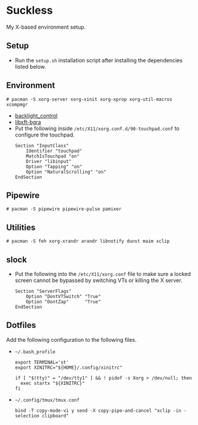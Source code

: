 # Suckless

My X-based environment setup.


## Setup

* Run the `setup.sh` installation script after installing the dependencies
  listed below.


## Environment

```
# pacman -S xorg-server xorg-xinit xorg-xprop xorg-util-macros xcompmgr
```
* [backlight_control](https://aur.archlinux.org/packages/backlight_control/)
* [libxft-bgra](https://aur.archlinux.org/packages/libxft-bgra/)
* Put the following inside `/etc/X11/xorg.conf.d/90-touchpad.conf` to configure
  the touchpad.
  ```
  Section "InputClass"
      Identifier "touchpad"
      MatchIsTouchpad "on"
      Driver "libinput"
      Option "Tapping" "on"
      Option "NaturalScrolling" "on"
  EndSection
  ```


## Pipewire
```
# pacman -S pipewire pipewire-pulse pamixer
```


## Utilities

```
# pacman -S feh xorg-xrandr arandr libnotify dunst maim xclip
```


## slock

* Put the following into the `/etc/X11/xorg.conf` file to make sure a locked
  screen cannot be bypassed by switching VTs or killing the X server.
  ```
  Section "ServerFlags"
      Option "DontVTSwitch" "True"
      Option "DontZap"      "True"
  EndSection
  ```


## Dotfiles

Add the following configuration to the following files.

* `~/.bash_profile`
  ```
  export TERMINAL='st'
  export XINITRC="${HOME}/.config/xinitrc"

  if [ "$(tty)" = "/dev/tty1" ] && ! pidof -s Xorg > /dev/null; then
    exec startx "${XINITRC}"
  fi
    ```
* `~/.config/tmux/tmux.conf`
  ```
  bind -T copy-mode-vi y send -X copy-pipe-and-cancel "xclip -in -selection clipboard"
  ```
